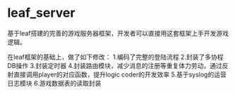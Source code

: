 # leaf_server
基于leaf搭建的完善的游戏服务器框架，开发者可以直接用这套框架上手开发游戏逻辑。

在leaf框架的基础上，做了如下修改：
1.编码了完整的登陆流程
2.封装了多协程DB操作
3.封装定时器
4.封装路由模块，减少消息的注册等重复体力劳动，通过反射直接调用player的对应函数，提升logic coder的开发效率
5.基于syslog的运营日志模块
6.游戏数据表的读取封装

